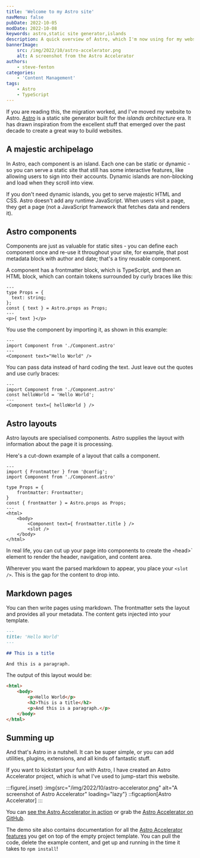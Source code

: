 ```yaml
---
title: 'Welcome to my Astro site'
navMenu: false
pubDate: 2022-10-05
modDate: 2022-10-08
keywords: astro,static site generator,islands
description: A quick overview of Astro, which I'm now using for my website.
bannerImage:
    src: /img/2022/10/astro-accelerator.png
    alt: A screenshot from the Astro Accelerator
authors:
    - steve-fenton
categories:
    - 'Content Management'
tags:
    - Astro
    - TypeScript
---
```


If you are reading this, the migration worked, and I've moved my website to Astro. [Astro](https://astro.build/) is a static site generator built for the *islands architecture* era. It has drawn inspiration from the excellent stuff that emerged over the past decade to create a great way to build websites.

## A majestic archipelago

In Astro, each component is an island. Each one can be static or dynamic - so you can serve a static site that still has some interactive features, like allowing users to sign into their accounts. Dynamic islands are non-blocking and load when they scroll into view.

If you don't need dynamic islands, you get to serve majestic HTML and CSS. Astro doesn't add any runtime JavaScript. When users visit a page, they get a page (not a JavaScript framework that fetches data and renders it).

## Astro components

Components are just as valuable for static sites - you can define each component once and re-use it throughout your site, for example, that post metadata block with author and date; that's a tiny reusable component.

A component has a frontmatter block, which is TypeScript, and then an HTML block, which can contain tokens surrounded by curly braces like this:

```astro
---
type Props = {
  text: string;
};
const { text } = Astro.props as Props;
---
<p>{ text }</p>

```

You use the component by importing it, as shown in this example:

```astro
---
import Component from './Component.astro'
---
<Component text="Hello World" />
```

You can pass data instead of hard coding the text. Just leave out the quotes and use curly braces:

```astro
---
import Component from './Component.astro'
const helloWorld = 'Hello World';
---
<Component text={ helloWorld } />
```

## Astro layouts

Astro layouts are specialised components. Astro supplies the layout with information about the page it is processing.

Here's a cut-down example of a layout that calls a component.

```astro
---
import { Frontmatter } from '@config';
import Component from './Component.astro'

type Props = {
    frontmatter: Frontmatter;
}
const { frontmatter } = Astro.props as Props;
---
<html>
    <body>
        <Component text={ frontmatter.title } />
        <slot />
    </body>
</html>
```

In real life, you can cut up your page into components to create the `<`head>` element to render the header, navigation, and content area.

Wherever you want the parsed markdown to appear, you place your `<slot />`. This is the gap for the content to drop into.

## Markdown pages

You can then write pages using markdown. The frontmatter sets the layout and provides all your metadata. The content gets injected into your template.

```markdown
---
title: 'Hello World'
---

## This is a title

And this is a paragraph.
```

The output of this layout would be:

```html
<html>
    <body>
        <p>Hello World</p>
        <h2>This is a title</h2>
        <p>And this is a paragraph.</p>
    </body>
</html>
```

## Summing up

And that's Astro in a nutshell. It can be super simple, or you can add utilities, plugins, extensions, and all kinds of fantastic stuff.

If you want to kickstart your fun with Astro, I have created an Astro Accelerator project, which is what I've used to jump-start this website.

:::figure{.inset}
:img{src="/img/2022/10/astro-accelerator.png" alt="A screenshot of Astro Accelerator" loading="lazy"}
::figcaption[Astro Accelerator]
:::

You can [see the Astro Accelerator in action](https://astro.stevefenton.co.uk/) or grab the [Astro Accelerator on GitHub](https://github.com/Steve-Fenton/astro-accelerator).

The demo site also contains documentation for all the [Astro Accelerator features](https://astro.stevefenton.co.uk/features/) you get on top of the empty project template. You can pull the code, delete the example content, and get up and running in the time it takes to `npm install`!
